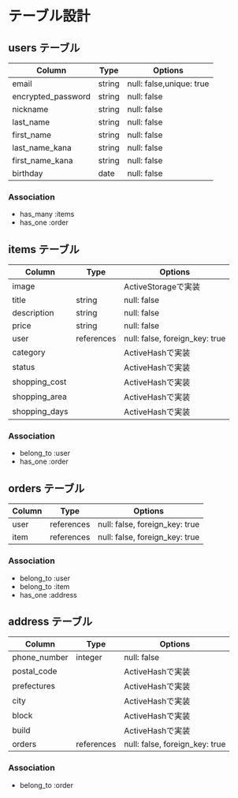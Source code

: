 # テーブル設計

## users テーブル

| Column             | Type   | Options                  |
| ------------------ | ------ | ------------------------ |
| email              | string | null: false,unique: true |
| encrypted_password | string | null: false              |
| nickname           | string | null: false              |
| last_name          | string | null: false              |
| first_name         | string | null: false              |
| last_name_kana     | string | null: false              |
| first_name_kana    | string | null: false              |
| birthday           | date   | null: false              |

### Association

- has_many :items
- has_one  :order

## items テーブル

| Column        | Type       | Options                        |
| ------------- | ---------- | ------------------------------ |
| image         |            | ActiveStorageで実装            |
| title         | string     | null: false                    |
| description   | string     | null: false                    |
| price         | string     | null: false                    |
| user          | references | null: false, foreign_key: true |
| category      |            | ActiveHashで実装               |
| status        |            | ActiveHashで実装               |
| shopping_cost |            | ActiveHashで実装               |
| shopping_area |            | ActiveHashで実装               |
| shopping_days |            | ActiveHashで実装               |

### Association

- belong_to :user
- has_one   :order

## orders テーブル

| Column             | Type       | Options                        |
| ------------------ | ---------- | ------------------------------ |
| user               | references | null: false, foreign_key: true |
| item               | references | null: false, foreign_key: true |

### Association

- belong_to :user
- belong_to :item
- has_one   :address

## address テーブル

| Column       | Type       | Options                        |
| ------------ | ---------- | ------------------------------ |
| phone_number | integer    | null: false                    |
| postal_code  |            | ActiveHashで実装               |
| prefectures  |            | ActiveHashで実装               |
| city         |            | ActiveHashで実装               |
| block        |            | ActiveHashで実装               |
| build        |            | ActiveHashで実装               |
| orders       | references | null: false, foreign_key: true |

### Association

- belong_to :order